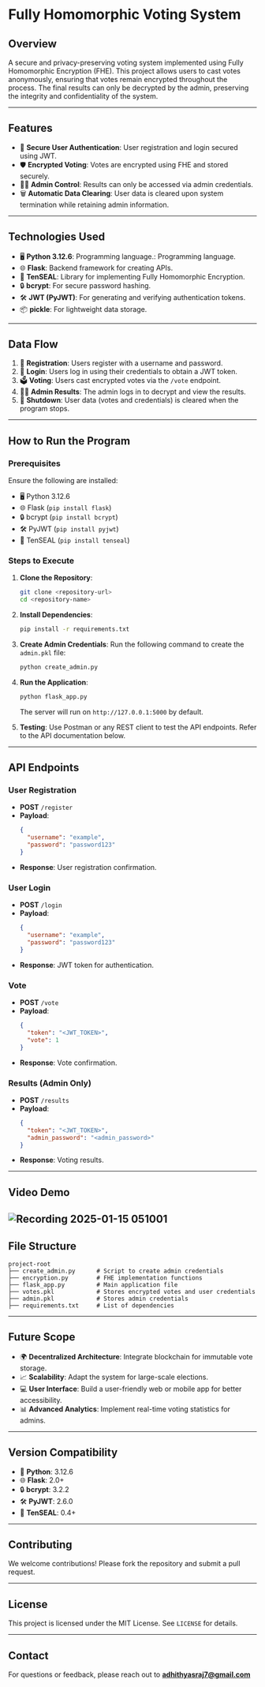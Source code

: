 # Fully Homomorphic Voting System

## Overview
A secure and privacy-preserving voting system implemented using Fully Homomorphic Encryption (FHE). This project allows users to cast votes anonymously, ensuring that votes remain encrypted throughout the process. The final results can only be decrypted by the admin, preserving the integrity and confidentiality of the system.

---

## Features
- 🔐 **Secure User Authentication**: User registration and login secured using JWT.
- 🛡️ **Encrypted Voting**: Votes are encrypted using FHE and stored securely.
- 🧑‍💼 **Admin Control**: Results can only be accessed via admin credentials.
- 🗑️ **Automatic Data Clearing**: User data is cleared upon system termination while retaining admin information.

---

## Technologies Used
- 🖥️ **Python 3.12.6**: Programming language.: Programming language.
- 🌐 **Flask**: Backend framework for creating APIs.
- 🧬 **TenSEAL**: Library for implementing Fully Homomorphic Encryption.
- 🔒 **bcrypt**: For secure password hashing.
- 🛠️ **JWT (PyJWT)**: For generating and verifying authentication tokens.
- 📦 **pickle**: For lightweight data storage.

---

## Data Flow
1. 📝 **Registration**: Users register with a username and password.
2. 🔑 **Login**: Users log in using their credentials to obtain a JWT token.
3. 🗳️ **Voting**: Users cast encrypted votes via the `/vote` endpoint.
4. 🧑‍💼 **Admin Results**: The admin logs in to decrypt and view the results.
5. 💾 **Shutdown**: User data (votes and credentials) is cleared when the program stops.

---

## How to Run the Program

### Prerequisites
Ensure the following are installed:
- 🖥️ Python 3.12.6
- 🌐 Flask (`pip install flask`)
- 🔒 bcrypt (`pip install bcrypt`)
- 🛠️ PyJWT (`pip install pyjwt`)
- 🧬 TenSEAL (`pip install tenseal`)

### Steps to Execute
1. **Clone the Repository**:
   ```bash
   git clone <repository-url>
   cd <repository-name>
   ```

2. **Install Dependencies**:
   ```bash
   pip install -r requirements.txt
   ```

3. **Create Admin Credentials**:
   Run the following command to create the `admin.pkl` file:
   ```bash
   python create_admin.py
   ```

4. **Run the Application**:
   ```bash
   python flask_app.py
   ```
   The server will run on `http://127.0.0.1:5000` by default.

5. **Testing**:
   Use Postman or any REST client to test the API endpoints. Refer to the API documentation below.

---

## API Endpoints

### **User Registration**
- **POST** `/register`
- **Payload**:
  ```json
  {
    "username": "example",
    "password": "password123"
  }
  ```
- **Response**: User registration confirmation.

### **User Login**
- **POST** `/login`
- **Payload**:
  ```json
  {
    "username": "example",
    "password": "password123"
  }
  ```
- **Response**: JWT token for authentication.

### **Vote**
- **POST** `/vote`
- **Payload**:
  ```json
  {
    "token": "<JWT_TOKEN>",
    "vote": 1
  }
  ```
- **Response**: Vote confirmation.

### **Results** (Admin Only)
- **POST** `/results`
- **Payload**:
  ```json
  {
    "token": "<JWT_TOKEN>",
    "admin_password": "<admin_password>"
  }
  ```
- **Response**: Voting results.

---
## Video Demo
![Recording 2025-01-15 051001](https://github.com/user-attachments/assets/2c639cc8-50f3-43ac-8345-95a689810836)
---
## File Structure
```
project-root
├── create_admin.py      # Script to create admin credentials
├── encryption.py        # FHE implementation functions
├── flask_app.py         # Main application file
├── votes.pkl            # Stores encrypted votes and user credentials
├── admin.pkl            # Stores admin credentials
├── requirements.txt     # List of dependencies
```

---

## Future Scope
- 🌍 **Decentralized Architecture**: Integrate blockchain for immutable vote storage.
- 📈 **Scalability**: Adapt the system for large-scale elections.
- 💻 **User Interface**: Build a user-friendly web or mobile app for better accessibility.
- 📊 **Advanced Analytics**: Implement real-time voting statistics for admins.

---

## Version Compatibility
- 🐍 **Python**: 3.12.6
- 🌐 **Flask**: 2.0+
- 🔒 **bcrypt**: 3.2.2
- 🛠️ **PyJWT**: 2.6.0
- 🧬 **TenSEAL**: 0.4+

---

## Contributing
We welcome contributions! Please fork the repository and submit a pull request.

---
## License
This project is licensed under the MIT License. See `LICENSE` for details.

---
## Contact
For questions or feedback, please reach out to **adhithyasraj7@gmail.com**

